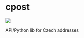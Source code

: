 # cpost

[![](https://github.com/martinbenes1996/cpost/workflows/utests_on_commit/badge.svg)](https://github.com/martinbenes1996/cpost)

API/Python lib for Czech addresses
